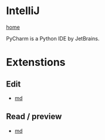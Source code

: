 # IntelliJ
[home](../)

PyCharm is a Python IDE by JetBrains.

# Extenstions
## Edit
* [md](../exts/md.md)

## Read / preview
* [md](../exts/md.md)
